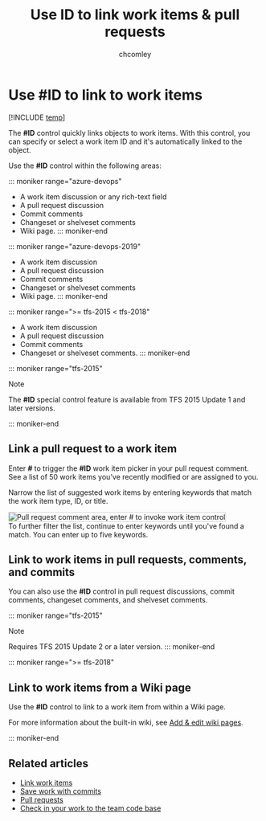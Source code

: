 ﻿---
title: Use ID to link work items & pull requests
titleSuffix: Azure DevOps
description: Link to work items in discussions and pull requests 
ms.technology: devops-collab
ms.assetid: 
toc: show
ms.author: chcomley
author: chcomley
ms.topic: conceptual
ms.date: 12/30/2019
monikerRange: '>= tfs-2015'
---

# Use #ID to link to work items

[!INCLUDE [temp](../includes/version-ts-tfs-2015-2016.md)]

The **#ID** control quickly links objects to work items. With this control, you can specify or select a work item ID and it's automatically linked to the object.

Use the **#ID** control within the following areas:

::: moniker range="azure-devops"

- A work item discussion or any rich-text field
- A pull request discussion
- Commit comments
- Changeset or shelveset comments
- Wiki page.
  ::: moniker-end

::: moniker range="azure-devops-2019"

- A work item discussion
- A pull request discussion
- Commit comments
- Changeset or shelveset comments
- Wiki page.
  ::: moniker-end

::: moniker range=">= tfs-2015 < tfs-2018"

- A work item discussion
- A pull request discussion
- Commit comments
- Changeset or shelveset comments.
  ::: moniker-end

<a id="mention-wit-id"> </a>

::: moniker range="tfs-2015"

> [!NOTE]  
> The **#ID** special control feature is available from TFS 2015 Update 1 and later versions.

::: moniker-end

## Link a pull request to a work item

Enter **#** to trigger the **#ID** work item picker in your pull request comment. See a list of 50 work items you've recently modified or are assigned to you.

Narrow the list of suggested work items by entering keywords that match the work item type, ID, or title.

<img src="media/ALM_PRD_ID_PR.png" alt="Pull request comment area, enter # to invoke work item control" style="border: 1px solid #CCCCCC;" /><br/>To further filter the list, continue to enter keywords until you&#39;ve found a match. You can enter up to five keywords.

## Link to work items in pull requests, comments, and commits

You can also use the **#ID** control in pull request discussions, commit comments, changeset comments, and shelveset comments.

::: moniker range="tfs-2015"

> [!NOTE]  
> Requires TFS 2015 Update 2 or a later version.
> ::: moniker-end

::: moniker range=">= tfs-2018"

## Link to work items from a Wiki page

Use the **#ID** control to link to a work item from within a Wiki page.

For more information about the built-in wiki, see [Add & edit wiki pages](../project/wiki/add-edit-wiki.md).

::: moniker-end

## Related articles

- [Link work items](../boards/backlogs/add-link.md)
- [Save work with commits](../repos/git/commits.md)
- [Pull requests](../repos/git/pullrequest.md)
- [Check in your work to the team code base](../repos/tfvc/check-your-work-team-codebase.md)

